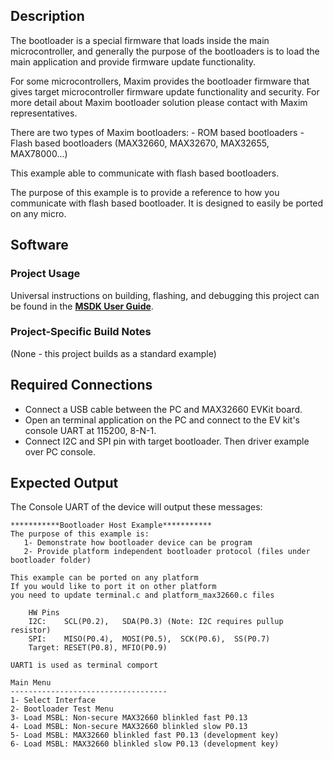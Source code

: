 ## Description

The bootloader is a special firmware that loads inside the main microcontroller, 
and generally the purpose of the bootloaders is to load the main application 
and provide firmware update functionality. 

For some microcontrollers, Maxim provides the bootloader firmware that gives 
target microcontroller firmware update functionality and security. 
For more detail about Maxim bootloader solution please contact with
Maxim representatives.

There are two types of Maxim bootloaders:
    - ROM based bootloaders
    - Flash based bootloaders (MAX32660, MAX32670, MAX32655, MAX78000...)

This example able to communicate with flash based bootloaders.

The purpose of this example is to provide a reference to how you communicate with 
flash based bootloader. It is designed to easily be ported on any micro.


## Software

### Project Usage

Universal instructions on building, flashing, and debugging this project can be found in the **[MSDK User Guide](https://analog-devices-msdk.github.io/msdk/USERGUIDE/)**.

### Project-Specific Build Notes

(None - this project builds as a standard example)

## Required Connections

-   Connect a USB cable between the PC and MAX32660 EVKit board.
-   Open an terminal application on the PC and connect to the EV kit's console UART at 115200, 8-N-1.
-   Connect I2C and SPI pin with target bootloader.
Then driver example over PC console.

## Expected Output

The Console UART of the device will output these messages:

```
***********Bootloader Host Example***********
The purpose of this example is:
   1- Demonstrate how bootloader device can be program
   2- Provide platform independent bootloader protocol (files under bootloader folder)

This example can be ported on any platform
If you would like to port it on other platform
you need to update terminal.c and platform_max32660.c files

    HW Pins
    I2C:    SCL(P0.2),   SDA(P0.3) (Note: I2C requires pullup resistor)
    SPI:    MISO(P0.4),  MOSI(P0.5),  SCK(P0.6),  SS(P0.7)
    Target: RESET(P0.8), MFIO(P0.9)
    
UART1 is used as terminal comport

Main Menu
-----------------------------------
1- Select Interface
2- Bootloader Test Menu
3- Load MSBL: Non-secure MAX32660 blinkled fast P0.13
4- Load MSBL: Non-secure MAX32660 blinkled slow P0.13
5- Load MSBL: MAX32660 blinkled fast P0.13 (development key)
6- Load MSBL: MAX32660 blinkled slow P0.13 (development key)


```

